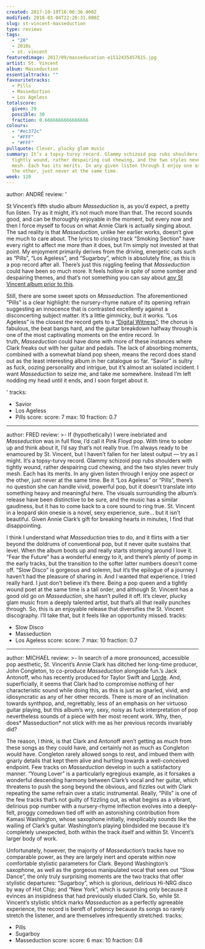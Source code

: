 ```yaml
---
created: 2017-10-19T16:00:36.000Z
modified: 2018-03-04T22:26:31.000Z
slug: st-vincent-masseduction
type: reviews
tags:
  - "20"
  - 2010s
  - st. vincent
featuredimage: 2017/09/masseducation-e1512435457615.jpg
artist: St. Vincent
album: Masseduction
essentialtracks: ""
favouritetracks:
  - Pills
  - Masseduction
  - Los Ageless
totalscore:
  given: 20
  possible: 30
  fraction: 0.6666666666666666
colours:
  - "#ec372c"
  - "#FFF"
  - "#FFF"
pullquote: Clever, plucky glam music
summary: It’s a topsy-turvy record. Glammy schizoid pop rubs shoulders with
  tightly wound, rather despairing cud chewing, and the two styles never truly
  mesh. Each has its merits. In any given listen through I enjoy one aspect or
  the other, just never at the same time.
week: 120
---
```

author: ANDRÉ
review: '<div class="_d97"><p>St Vincent’s fifth studio album
  <em>Masseduction</em> is, as you’d expect, a pretty fun listen. Try as it
  might, it’s not much more than that. The record sounds good, and can be
  thoroughly enjoyable in the moment, but every now and then I force myself to
  focus on what Annie Clark is actually singing about. The sad reality is that
  <em>Masseduction</em>, unlike her earlier works, doesn’t give me much to care
  about. The lyrics to closing track “Smoking Section” have every right to
  affect me more than it does, but I’m simply not invested at that point. My
  enjoyment primarily derives from the driving, energetic cuts such as “Pills”,
  “Los Ageless”, and “Sugarboy”, which is absolutely fine, as this is a pop
  record after all. There’s just this niggling feeling that
  <em>Masseduction</em> could have been so much more. It feels hollow in spite
  of some somber and despairing themes, and that’s not something you can say
  about <a href="reviews/st-vincent-st-vincent/"
  target="_blank" rel="noopener">any St Vincent album prior to
  this</a>.</p><p>Still, there are some sweet spots on <em>Masseduction</em>.
  The aforementioned “Pills” is a clear highlight: the nursery-rhyme nature of
  its opening refrain suggesting an innocence that is contrasted excellently
  against a disconcerting subject matter. It’s a little gimmicky, but it works.
  “Los Ageless” is the closest the record gets to a <a
  href="https://www.youtube.com/watch?v=mVAxUMuhz98" target="_blank"
  rel="noopener">“Digital Witness”</a>: the chorus is fabulous, the beat bangs
  hard, and the guitar breakdown halfway through is one of the most captivating
  moments on the entire record. In truth,&nbsp;<em>Masseduction&nbsp;</em>could
  have done with more of these instances where Clark freaks out with her guitar
  and pedals. The lack of absorbing moments, combined with a somewhat bland pop
  sheen, means the record does stand out as the least interesting album in her
  catalogue so far. “Savior” is sultry as fuck, oozing personality and intrigue,
  but it’s almost an isolated incident. I want <em>Masseduction</em> to seize
  me, and take me somewhere. Instead I’m left nodding my head until it ends, and
  I soon forget about it.</p></div>'
tracks:
  - Savior
  - ­­Los Ageless
  - ­­Pills
score:
  score: 7
  max: 10
  fraction: 0.7
---
author: FRED
review: >-
  If (hypothetically) I were inebriated and *Masseduction* was in full flow, I’d
  call it Pink Floyd pop. With time to sober up and think about it, I’d say
  that’s not really true. I’m always ready to be enamoured by St. Vincent, but I
  haven’t fallen for her latest output — try as I might. It’s a topsy-turvy
  record. Glammy schizoid pop rubs shoulders with tightly wound, rather
  despairing cud chewing, and the two styles never truly mesh. Each has its
  merits. In any given listen through I enjoy one aspect or the other, just
  never at the same time. Be it “Los Ageless” or “Pills”, there’s no question
  she can handle vivid, powerful pop, but it doesn’t translate into something
  heavy and meaningful here. The visuals surrounding the album’s release have
  been distinctive to be sure, and the music has a similar gaudiness, but it has
  to come back to a core sound to ring true. St. Vincent in a leopard skin
  onesie is a novel, sexy experience, sure… but it isn’t beautiful. Given Annie
  Clark’s gift for breaking hearts in minutes, I find that disappointing.

  I think I understand what *Masseduction* tries to do, and it flirts with a tier beyond the doldrums of conventional pop, but it never quite sustains that level. When the album boots up and really starts stomping around I love it. “Fear the Future” has a wonderful energy to it, and there’s plenty of pomp in the early tracks, but the transition to the softer latter numbers doesn’t come off. “Slow Disco” is gorgeous and solemn, but it’s the epilogue of a journey I haven’t had the pleasure of sharing in. And I wanted that experience. I tried really hard. I just don’t believe it’s there. Being a pop queen and a tightly wound poet at the same time is a tall order, and although St. Vincent has a good old go on *Masseduction*, she hasn’t pulled it off. It’s clever, plucky glam music from a deeply talented artist, but that’s all that really punches through. So, this is an enjoyable release that diversifies the St. Vincent discography. I’ll take that, but it feels like an opportunity missed.
tracks:
  - Slow Disco
  - ­­Masseduction
  - ­­Los Ageless
score:
  score: 7
  max: 10
  fraction: 0.7
---
author: MICHAEL
review: >-
  In search of a more pronounced, accessible pop aesthetic, St. Vincent’s Annie
  Clark has ditched her long-time producer, John Congleton, to co-produce
  *Masseduction* alongside fun.’s Jack Antonoff, who has recently produced for
  Taylor Swift and
  [Lorde](<listeningparties/lorde-melodrama/>). And,
  superficially, it seems that Clark had to compromise nothing of her
  characteristic sound while doing this, as this is just as gnarled, vivid, and
  idiosyncratic as any of her other records. There is more of an inclination
  towards synthpop, and, regrettably, less of an emphasis on her virtuoso guitar
  playing, but this album’s wry, sexy, noisy as fuck interpretation of pop
  nevertheless sounds of a piece with her most recent work. Why, then, does*
  Masseduction* not stick with me as her previous records invariably did?

  The reason, I think, is that Clark and Antonoff aren’t getting as much from these songs as they could have, and certainly not as much as Congleton would have. Congleton rarely allowed songs to rest, and imbued them with gnarly details that kept them alive and hurtling towards a well-conceived endpoint. Few tracks on *Masseduction* develop in such a satisfactory manner. “Young Lover” is a particularly egregious example, as it forsakes a wonderful descending harmony between Clark’s vocal and her guitar, which threatens to push the song beyond the obvious, and fizzles out with Clark repeating the same refrain over a static instrumental. Really, “Pills” is one of the few tracks that’s not guilty of fizzling out, as what begins as a vibrant, delirious pop number with a nursery-rhyme inflection evolves into a deeply-felt, proggy comedown tied off with an astonishing contribution from Kamasi Washington, whose saxophone initially, inexplicably sounds like the wailing of Clark’s guitar. Washington’s playing blindsided me because it’s completely unexpected, both within the track itself and within St. Vincent’s larger body of work.

  Unfortunately, however, the majority of *Masseduction*’s tracks have no comparable power, as they are largely inert and operate within now comfortable stylistic parameters for Clark. Beyond Washington’s saxophone, as well as the gorgeous manipulated vocal that sees out “Slow Dance”, the only truly surprising moments are the two tracks that offer stylistic departures: “Sugarboy”, which is glorious, delirious Hi-NRG disco by way of Hot Chip; and “New York”, which is surprising only because it evinces an insipidness that had previously eluded Clark. So, while St. Vincent’s stylistic shtick marks *Masseduction* as a perfectly agreeable experience, the record is bereft of potency because its songs so rarely stretch the listener, and are themselves infrequently stretched.
tracks:
  - Pills
  - ­­Sugarboy
  - ­­Masseduction
score:
  score: 6
  max: 10
  fraction: 0.6

